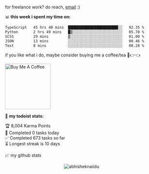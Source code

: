 for freelance work? do reach, [email](mailto:abhishknads.work@gmail.com) :)

📊 **this week i spent my time on:**
<!--START_SECTION:waka-->

```txt
TypeScript   45 hrs 40 mins  ███████████████████████░░   92.35 %
Python       2 hrs 49 mins   █▒░░░░░░░░░░░░░░░░░░░░░░░   05.70 %
SCSS         29 mins         ▒░░░░░░░░░░░░░░░░░░░░░░░░   01.00 %
JSON         13 mins         ░░░░░░░░░░░░░░░░░░░░░░░░░   00.46 %
Text         8 mins          ░░░░░░░░░░░░░░░░░░░░░░░░░   00.28 %
```

<!--END_SECTION:waka-->

if you like what i do, maybe consider buying me a coffee/tea 🥺👉👈

<a href="https://www.buymeacoffee.com/abhisheknaiidu" target="_blank"><img src="https://cdn.buymeacoffee.com/buttons/v2/default-red.png" alt="Buy Me A Coffee" width="150" ></a>

🚧 **my todoist stats:**
<!-- TODO-IST:START -->
🏆  8,004 Karma Points           
🌸  Completed 0 tasks today           
✅  Completed 673 tasks so far           
⏳  Longest streak is 10 days
<!-- TODO-IST:END -->


📈 my github stats

<p align="center"> <img src="https://github-readme-stats.vercel.app/api?username=abhisheknaiidu&show_icons=true&theme=gotham" alt="abhisheknaiidu" />




